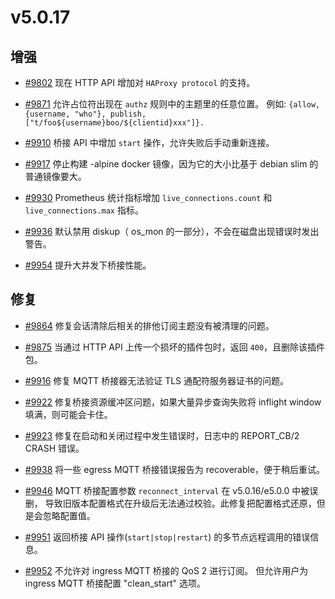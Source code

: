 # v5.0.17

## 增强

- [#9802](https://github.com/emqx/emqx/pull/9802) 现在 HTTP API 增加对 `HAProxy protocol` 的支持。

- [#9871](https://github.com/emqx/emqx/pull/9871) 允许占位符出现在 `authz` 规则中的主题里的任意位置。
  例如:
  `{allow, {username, "who"}, publish, ["t/foo${username}boo/${clientid}xxx"]}.`

- [#9910](https://github.com/emqx/emqx/pull/9910) 桥接 API 中增加 `start` 操作，允许失败后手动重新连接。

- [#9917](https://github.com/emqx/emqx/pull/9917) 停止构建 -alpine docker 镜像，因为它的大小比基于 debian slim 的普通镜像要大。

- [#9930](https://github.com/emqx/emqx/pull/9930) Prometheus 统计指标增加 `live_connections.count` 和 `live_connections.max` 指标。

- [#9936](https://github.com/emqx/emqx/pull/9936) 默认禁用 diskup（ os_mon 的一部分），不会在磁盘出现错误时发出警告。

- [#9954](https://github.com/emqx/emqx/pull/9954) 提升大并发下桥接性能。

## 修复

- [#9864](https://github.com/emqx/emqx/pull/9864) 修复会话清除后相关的排他订阅主题没有被清理的问题。

- [#9875](https://github.com/emqx/emqx/pull/9875) 当通过 HTTP API 上传一个损坏的插件包时，返回 `400`，且删除该插件包。

- [#9916](https://github.com/emqx/emqx/pull/9916) 修复 MQTT 桥接器无法验证 TLS 通配符服务器证书的问题。

- [#9922](https://github.com/emqx/emqx/pull/9922) 修复桥接资源缓冲区问题，如果大量异步查询失败将 inflight window 填满，则可能会卡住。

- [#9923](https://github.com/emqx/emqx/pull/9923) 修复在启动和关闭过程中发生错误时，日志中的 REPORT_CB/2 CRASH 错误。

- [#9938](https://github.com/emqx/emqx/pull/9938) 将一些 egress MQTT 桥接错误报告为 recoverable，便于稍后重试。

- [#9946](https://github.com/emqx/emqx/pull/9946) MQTT 桥接配置参数 `reconnect_interval` 在 v5.0.16/e5.0.0 中被误删，
  导致旧版本配置格式在升级后无法通过校验。此修复把配置格式还原，但是会忽略配置值。

- [#9951](https://github.com/emqx/emqx/pull/9951) 返回桥接 API 操作(`start|stop|restart`) 的多节点远程调用的错误信息。

- [#9952](https://github.com/emqx/emqx/pull/9952) 不允许对 ingress MQTT 桥接的 QoS 2 进行订阅。 但允许用户为 ingress MQTT 桥接配置 "clean_start" 选项。
